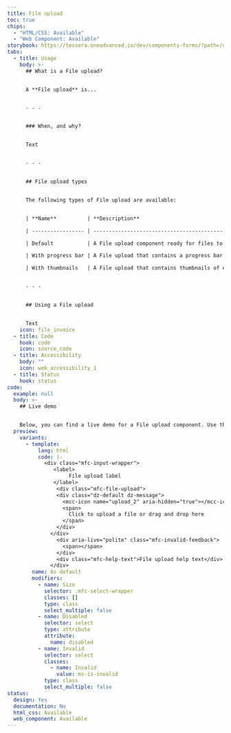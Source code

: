 ```yaml
---
title: File upload
toc: true
chips:
  - "HTML/CSS: Available"
  - "Web Component: Available"
storybook: https://tessera.oneadvanced.io/dev/components-forms/?path=/docs/html-select-examples--default-story
tabs:
  - title: Usage
    body: >-
      ## What is a File upload?


      A **File upload** is...


      - - -


      ### When, and why?


      Text


      - - -


      ## File upload types


      The following types of File upload are available:


      | **Name**          | **Description**                                                                                                          |

      | ----------------- | ------------------------------------------------------------------------------------------------------------------------ |

      | Default           | A File upload component ready for files to be uploaded, either by dragging and dropping into the drop zone or browsed in |

      | With progress bar | A File upload that contains a progress bar to show that an upload is in progress                                         |

      | With thumbnails   | A File upload that contains thumbnails of each file that has been uploaded                                               |


      - - -


      ## Using a File upload


      Text
    icon: file_invoice
  - title: Code
    hook: code
    icon: source_code
  - title: Accessibility
    body: ""
    icon: web_accessibility_1
  - title: Status
    hook: status
code:
  example: null
  body: >-
    ## Live demo


    Below, you can find a live demo for a File upload component. Use the drop-down menus and radio buttons to view the different types.
  preview:
    variants:
      - template:
          lang: html
          code: |-
            <div class="mfc-input-wrapper">
               <label>
                    File upload label
               </label>
                <div class="mfc-file-upload">
                <div class="dz-default dz-message">
                  <mcc-icon name="upload_2" aria-hidden="true"></mcc-icon>
                  <span>
                    Click to upload a file or drag and drop here
                  </span>
                </div>
              </div>
                <div aria-live="polite" class="mfc-invalid-feedback">
                  <span></span>
                </div>
                <div class="mfc-help-text">File upload help text</div>
              </div>
        name: As default
        modifiers:
          - name: Size
            selector: .mfc-select-wrapper
            classes: []
            type: class
            select_multiple: false
          - name: Disabled
            selector: select
            type: attribute
            attribute:
              name: disabled
          - name: Invalid
            selector: select
            classes:
              - name: Invalid
                value: ms-is-invalid
            type: class
            select_multiple: false
status:
  design: Yes
  documentation: No
  html_css: Available
  web_component: Available
---
```


